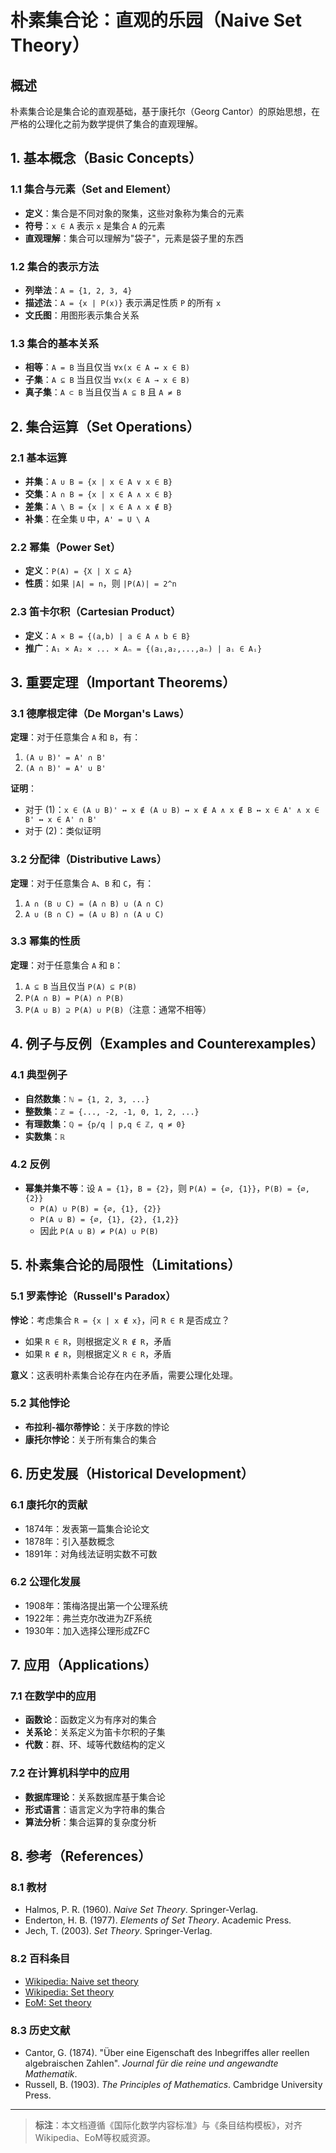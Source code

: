 # 朴素集合论：直观的乐园（Naive Set Theory）

## 概述

朴素集合论是集合论的直观基础，基于康托尔（Georg Cantor）的原始思想，在严格的公理化之前为数学提供了集合的直观理解。

## 1. 基本概念（Basic Concepts）

### 1.1 集合与元素（Set and Element）

- **定义**：集合是不同对象的聚集，这些对象称为集合的元素
- **符号**：`x ∈ A` 表示 `x` 是集合 `A` 的元素
- **直观理解**：集合可以理解为"袋子"，元素是袋子里的东西

### 1.2 集合的表示方法

- **列举法**：`A = {1, 2, 3, 4}`
- **描述法**：`A = {x | P(x)}` 表示满足性质 `P` 的所有 `x`
- **文氏图**：用图形表示集合关系

### 1.3 集合的基本关系

- **相等**：`A = B` 当且仅当 `∀x(x ∈ A ↔ x ∈ B)`
- **子集**：`A ⊆ B` 当且仅当 `∀x(x ∈ A → x ∈ B)`
- **真子集**：`A ⊂ B` 当且仅当 `A ⊆ B` 且 `A ≠ B`

## 2. 集合运算（Set Operations）

### 2.1 基本运算

- **并集**：`A ∪ B = {x | x ∈ A ∨ x ∈ B}`
- **交集**：`A ∩ B = {x | x ∈ A ∧ x ∈ B}`
- **差集**：`A \ B = {x | x ∈ A ∧ x ∉ B}`
- **补集**：在全集 `U` 中，`A' = U \ A`

### 2.2 幂集（Power Set）

- **定义**：`P(A) = {X | X ⊆ A}`
- **性质**：如果 `|A| = n`，则 `|P(A)| = 2^n`

### 2.3 笛卡尔积（Cartesian Product）

- **定义**：`A × B = {(a,b) | a ∈ A ∧ b ∈ B}`
- **推广**：`A₁ × A₂ × ... × Aₙ = {(a₁,a₂,...,aₙ) | aᵢ ∈ Aᵢ}`

## 3. 重要定理（Important Theorems）

### 3.1 德摩根定律（De Morgan's Laws）

**定理**：对于任意集合 `A` 和 `B`，有：

1. `(A ∪ B)' = A' ∩ B'`
2. `(A ∩ B)' = A' ∪ B'`

**证明**：

- 对于 (1)：`x ∈ (A ∪ B)' ↔ x ∉ (A ∪ B) ↔ x ∉ A ∧ x ∉ B ↔ x ∈ A' ∧ x ∈ B' ↔ x ∈ A' ∩ B'`
- 对于 (2)：类似证明

### 3.2 分配律（Distributive Laws）

**定理**：对于任意集合 `A`、`B` 和 `C`，有：

1. `A ∩ (B ∪ C) = (A ∩ B) ∪ (A ∩ C)`
2. `A ∪ (B ∩ C) = (A ∪ B) ∩ (A ∪ C)`

### 3.3 幂集的性质

**定理**：对于任意集合 `A` 和 `B`：

1. `A ⊆ B` 当且仅当 `P(A) ⊆ P(B)`
2. `P(A ∩ B) = P(A) ∩ P(B)`
3. `P(A ∪ B) ⊇ P(A) ∪ P(B)`（注意：通常不相等）

## 4. 例子与反例（Examples and Counterexamples）

### 4.1 典型例子

- **自然数集**：`ℕ = {1, 2, 3, ...}`
- **整数集**：`ℤ = {..., -2, -1, 0, 1, 2, ...}`
- **有理数集**：`ℚ = {p/q | p,q ∈ ℤ, q ≠ 0}`
- **实数集**：`ℝ`

### 4.2 反例

- **幂集并集不等**：设 `A = {1}`，`B = {2}`，则 `P(A) = {∅, {1}}`，`P(B) = {∅, {2}}`
  - `P(A) ∪ P(B) = {∅, {1}, {2}}`
  - `P(A ∪ B) = {∅, {1}, {2}, {1,2}}`
  - 因此 `P(A ∪ B) ≠ P(A) ∪ P(B)`

## 5. 朴素集合论的局限性（Limitations）

### 5.1 罗素悖论（Russell's Paradox）

**悖论**：考虑集合 `R = {x | x ∉ x}`，问 `R ∈ R` 是否成立？

- 如果 `R ∈ R`，则根据定义 `R ∉ R`，矛盾
- 如果 `R ∉ R`，则根据定义 `R ∈ R`，矛盾

**意义**：这表明朴素集合论存在内在矛盾，需要公理化处理。

### 5.2 其他悖论

- **布拉利-福尔蒂悖论**：关于序数的悖论
- **康托尔悖论**：关于所有集合的集合

## 6. 历史发展（Historical Development）

### 6.1 康托尔的贡献

- 1874年：发表第一篇集合论论文
- 1878年：引入基数概念
- 1891年：对角线法证明实数不可数

### 6.2 公理化发展

- 1908年：策梅洛提出第一个公理系统
- 1922年：弗兰克尔改进为ZF系统
- 1930年：加入选择公理形成ZFC

## 7. 应用（Applications）

### 7.1 在数学中的应用

- **函数论**：函数定义为有序对的集合
- **关系论**：关系定义为笛卡尔积的子集
- **代数**：群、环、域等代数结构的定义

### 7.2 在计算机科学中的应用

- **数据库理论**：关系数据库基于集合论
- **形式语言**：语言定义为字符串的集合
- **算法分析**：集合运算的复杂度分析

## 8. 参考（References）

### 8.1 教材

- Halmos, P. R. (1960). *Naive Set Theory*. Springer-Verlag.
- Enderton, H. B. (1977). *Elements of Set Theory*. Academic Press.
- Jech, T. (2003). *Set Theory*. Springer-Verlag.

### 8.2 百科条目

- [Wikipedia: Naive set theory](https://en.wikipedia.org/wiki/Naive_set_theory)
- [Wikipedia: Set theory](https://en.wikipedia.org/wiki/Set_theory)
- [EoM: Set theory](https://encyclopediaofmath.org/wiki/Set_theory)

### 8.3 历史文献

- Cantor, G. (1874). "Über eine Eigenschaft des Inbegriffes aller reellen algebraischen Zahlen". *Journal für die reine und angewandte Mathematik*.
- Russell, B. (1903). *The Principles of Mathematics*. Cambridge University Press.

---

> **标注**：本文档遵循《国际化数学内容标准》与《条目结构模板》，对齐Wikipedia、EoM等权威资源。

